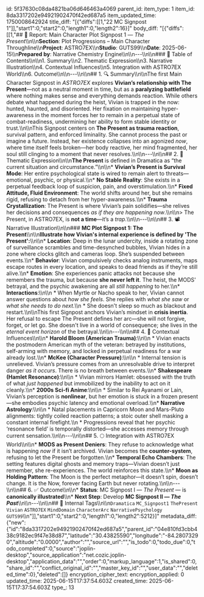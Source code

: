 id: 5f37630c08da4821ba06d646463a4069
parent_id: 
item_type: 1
item_id: 8da3317202e94921902470f42ed687a5
item_updated_time: 1750008642924
title_diff: "[{\"diffs\":[[1,\"22 MC Signpost 1\"]],\"start1\":0,\"start2\":0,\"length1\":0,\"length2\":16}]"
body_diff: "[{\"diffs\":[[1,\"## 📘 Report: Main Character Plot Signpost 1 — *The Present*\\\n\\\n**Section**: Plot Progressions – Main Character Throughline\\\n**Project**: ASTRO7EX\\\n**Studio**: GUTS99\\\n**Date**: 2025-06-15\\\n**Prepared by**: Narrative Chemistry Engine\\\n\\\n---\\\n\\\n### 🧩 Table of Contents\\\n\\\n1. Summary\\\n2. Thematic Expression\\\n3. Narrative Illustration\\\n4. Contextual Influences\\\n5. Integration with ASTRO7EX World\\\n6. Outcome\\\n\\\n---\\\n\\\n## 1. 🔍 Summary\\\n\\\nThe first Main Character Signpost in *ASTRO7EX* explores **Vivian’s relationship with The Present**—not as a neutral moment in time, but as a **paralyzing battlefield** where nothing makes sense and everything demands reaction. While others debate what happened during the heist, Vivian is trapped in the now: hunted, haunted, and disoriented. Her fixation on maintaining hyper-awareness in the moment forces her to remain in a perpetual state of combat-readiness, undermining her ability to form stable identity or trust.\\\n\\\nThis Signpost centers on **The Present as trauma reaction**, survival pattern, and enforced liminality. She cannot process the past or imagine a future. Instead, her existence collapses into an agonized *now*, where time itself feels broken—her body reactive, her mind fragmented, her soul still clinging to a moment that never resolves.\\\n\\\n---\\\n\\\n## 2. 🧠 Thematic Expression\\\n\\\n**The Present** is defined in Dramatica as “the current situation and circumstance.”\\\n\\\n* **Vivian’s Present is Survival Mode**: Her entire psychological state is wired to remain alert to threats—emotional, psychic, or physical.\\\n* **No Stable Reality**: She exists in a perpetual feedback loop of suspicion, pain, and overstimulation.\\\n* **Fixed Attitude, Fluid Environment**: The world shifts around her, but she remains rigid, refusing to detach from her hyper-awareness.\\\n* **Trauma Crystallization**: The Present is where Vivian’s pain solidifies—she relives her decisions and consequences *as if they are happening now*.\\\n\\\n> The Present, in ASTRO7EX, is **not a time**—it’s a *trap*.\\\n\\\n---\\\n\\\n## 3. 📽️ Narrative Illustration\\\n\\\n### **MC Plot Signpost 1: The Present**\\\n\\\n**Illustrate how Vivian's internal experience is defined by 'The Present':**\\\n\\\n* **Location**: Deep in the lunar undercity, inside a rotating zone of surveillance scrambles and time-desynched bubbles, Vivian hides in a zone where clocks glitch and cameras loop. She’s suspended between events.\\\n* **Behavior**: Vivian compulsively checks analog instruments, maps escape routes in every location, and speaks to dead friends as if they’re still alive.\\\n* **Emotion**: She experiences panic attacks not because she remembers the trauma, but because **she never left it**. The heist, the MODS' betrayal, and the psychic awakening are all *still happening* to her.\\\n* **Interactions**:\\\n\\\n  * When Myrtle or Nacho speak to her, Vivian cannot answer questions about *how she feels*. She replies with *what she saw* or *what she needs to do next*.\\\n  * She doesn't sleep so much as blackout and restart.\\\n\\\nThis first Signpost anchors Vivian’s mindset in **crisis inertia**. Her refusal to escape The Present defines her arc—she will not forgive, forget, or let go. She doesn't live in a world of consequence; she lives in the *eternal event horizon* of the betrayal.\\\n\\\n---\\\n\\\n## 4. 🧬 Contextual Influences\\\n\\\n* **Harold Bloom (American Trauma)**:\\\n\\\n  * Vivian enacts the postmodern American myth of the veteran: betrayed by institutions, self-arming with memory, and locked in perpetual readiness for a war already lost.\\\n* **McKee (Character Pressure)**:\\\n\\\n  * Internal tension is unrelieved. Vivian’s pressure comes from an unresolvable drive to interpret danger *as it occurs*. There is no breath between events.\\\n* **Shakespeare (Hamlet Resonance)**:\\\n\\\n  * Vivian mirrors Hamlet: obsessed with the truth of what *just happened* but immobilized by the inability to act on it cleanly.\\\n* **2000s Sci-fi Anime**:\\\n\\\n  * Similar to Rei Ayanami or Lain, Vivian’s perception is **nonlinear**, but her emotion is stuck in a frozen present—she embodies psychic latency and emotional overload.\\\n* **Narrative Astrology**:\\\n\\\n  * Natal placements in Capricorn Moon and Mars-Pluto alignments: tightly coiled reaction patterns; a stoic outer shell masking a constant internal firefight.\\\n  * Progressions reveal that her psychic ‘resonance field’ is temporally distorted—she accesses memory through current sensation.\\\n\\\n---\\\n\\\n## 5. 🌕 Integration with ASTRO7EX World\\\n\\\n* **MODS as Present Deniers**: They refuse to acknowledge what is happening *now* if it isn’t archived. Vivian becomes the **counter-system**, refusing to let the Present be forgotten.\\\n* **Temporal Echo Chambers**: The setting features digital ghosts and memory traps—Vivian doesn’t just remember, she re-experiences. The world reinforces this state.\\\n* **Moon as Holding Pattern**: The Moon is the perfect metaphor—it doesn’t spin, doesn’t change. It is the Now, forever facing Earth but never rotating.\\\n\\\n---\\\n\\\n## 6. ✅ Outcome\\\n\\\n* **Status**: MC Signpost I — *The Present* — is **canonically illustrated**\\\n* **Next Step**: Develop **MC Signpost II — *The Past***\\\n\\\n---\\\n\\\n## 🧪 Internal Tags\\\n\\\n`Dramatica` `MC_Signpost1` `ThePresent` `Vivian` `ASTRO7EX` `MindDomain` `CharacterArc` `NarrativePsychology` `GUTS99`\\\n\"]],\"start1\":0,\"start2\":0,\"length1\":0,\"length2\":5212}]"
metadata_diff: {"new":{"id":"8da3317202e94921902470f42ed687a5","parent_id":"04e810fd3cbb438c9182ec9f47e38d87","latitude":"30.43825590","longitude":"-84.28073290","altitude":"0.0000","author":"","source_url":"","is_todo":0,"todo_due":0,"todo_completed":0,"source":"joplin-desktop","source_application":"net.cozic.joplin-desktop","application_data":"","order":0,"markup_language":1,"is_shared":0,"share_id":"","conflict_original_id":"","master_key_id":"","user_data":"","deleted_time":0},"deleted":[]}
encryption_cipher_text: 
encryption_applied: 0
updated_time: 2025-06-15T17:37:54.603Z
created_time: 2025-06-15T17:37:54.603Z
type_: 13